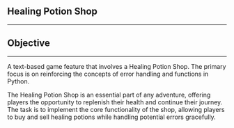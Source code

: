 ## Healing Potion Shop
---

## Objective
---
A text-based game feature that involves a Healing Potion Shop. The primary focus is on reinforcing the concepts of error handling and functions in Python.

The Healing Potion Shop is an essential part of any adventure, offering players the opportunity to replenish their health and continue their journey. The task is to implement the core functionality of the shop, allowing players to buy and sell healing potions while handling potential errors gracefully.